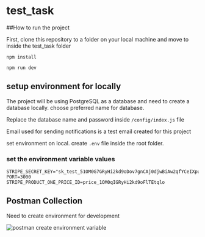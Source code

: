 # test_task

##How to run the project

First, clone this repository to a folder on your local machine and move to inside the test_task folder

```
npm install

npm run dev
```

## setup environment for locally

The project will be using PostgreSQL as a database and need to create a database locally. choose preferred name for database.

Replace the database name and password inside `/config/index.js` file

Email used for sending notifications is a test email created for this project

set environment on local. create `.env` file inside the root folder. 

### set the environment variable values

```
STRIPE_SECRET_KEY="sk_test_51OM0G7GRyHi2kd9oDov7gnCAj0djwBiAw2qfYCeIXpujpyKq78BqgUxNi3SvwxVrKLiPUPZj54OzL624DFsDwByD009X0mldgF"
PORT=3000
STRIPE_PRODUCT_ONE_PRICE_ID=price_1OM0qIGRyHi2kd9oFlTEtqlo
```


## Postman Collection

Need to create environment for development

![postman create environment variable](https://github.com/Mintaa911/test_task/assets/61611671/c2817228-7b26-48ea-973e-08dc63c95aa8)
